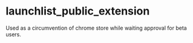 # launchlist_public_extension
Used as a circumvention of chrome store while waiting approval for beta users.
